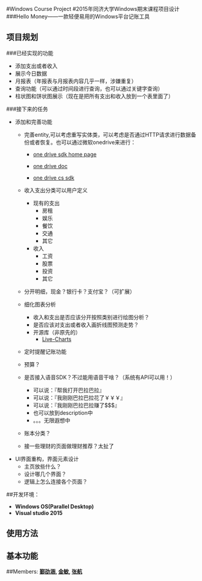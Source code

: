 

#Windows Course Project
#2015年同济大学Windows期末课程项目设计
###Hello Money——一款轻便易用的Windows平台记账工具


## 项目规划

###已经实现的功能

- 添加支出或者收入
- 展示今日数据
- 月报表（年报表与月报表内容几乎一样，涉嫌重复）
- 查询功能（可以通过时间段进行查询，也可以通过关键字查询）
- 柱状图和饼状图展示（现在是把所有支出和收入放到一个表里面了）

###接下来的任务

- 添加和完善功能
    - 完善entity,可以考虑重写实体类，可以考虑是否通过HTTP请求进行数据备份或者恢复。也可以通过微软onedrive来进行：
        - [one drive sdk home page](https://dev.onedrive.com/sdks.htm)

        - [one drive doc](https://msdn.microsoft.com/library/windows/apps/br207847?cs-save-lang=1&cs-lang=csharp#code-snippet-1)

        - [one drive cs sdk](https://github.com/onedrive/onedrive-sdk-csharp)

    - 收入支出分类可以用户定义
        - 现有的支出
            - 房租
            - 娱乐
            - 餐饮
            - 交通
            - 其它
        - 收入
            - 工资
            - 股票
            - 投资
            - 其它
    - 分开明细，现金？银行卡？支付宝？（可扩展）
    - 细化图表分析
        - 收入和支出是否应该分开按照类别进行绘图分析？
        - 是否应该对支出或者收入画折线图预测走势？
        - 开源库（非原先的）
            - [Live-Charts](https://github.com/beto-rodriguez/Live-Charts)

    - 定时提醒记账功能
    - 预算？
    - 是否接入语音SDK？不过能用语音干啥？（系统有API可以用！）
        - 可以说：『帮我打开巴拉巴拉』
        - 可以说：『我刚刚巴拉巴拉花了￥￥￥』
        - 可以说：『我刚刚巴拉巴拉赚了$$$』
        - 也可以放到description中
        - 。。。无限遐想中
    - 账本分类？
    - 接一些理财的页面做理财推荐？太扯了
- UI界面重构，界面元素设计
    - 主页放些什么？
    - 设计哪几个界面？
    - 逻辑上怎么连接各个页面？


##开发环境：
* <strong>Windows OS(Parallel Desktop)</strong>
* <strong>Visual studio 2015 </strong>



## 使用方法

## 基本功能





##Members:
<strong><a href="https://github.com/Yiiinsh">鄞劭涵</a>,
<strong><a href="https://github.com/yue9944882">金敏</a>,
<strong><a href="https://github.com/HermanZzz">张航</a>
